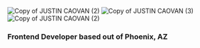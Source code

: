![Copy of JUSTIN CAOVAN (2)](https://user-images.githubusercontent.com/61437879/127384542-776e5d8d-a3c1-4776-8c7c-3827bc13b786.png)
![Copy of JUSTIN CAOVAN (3)](https://user-images.githubusercontent.com/61437879/127384562-c6763b57-9a1a-46ef-b82a-369650f66902.png)
![Copy of JUSTIN CAOVAN (2)](https://user-images.githubusercontent.com/61437879/127384573-0a0485d8-5709-4157-b9f8-cbb859aaba18.png)

### Frontend Developer based out of Phoenix, AZ

<!--
**jtcaovan/jtcaovan** is a ✨ _special_ ✨ repository because its `README.md` (this file) appears on your GitHub profile.

Here are some ideas to get you started:

- 🔭 I’m currently working on ...
- 🌱 I’m currently learning ...
- 👯 I’m looking to collaborate on ...
- 🤔 I’m looking for help with ...
- 💬 Ask me about ...
- 📫 How to reach me: ...
- 😄 Pronouns: ...
- ⚡ Fun fact: ...
-->
